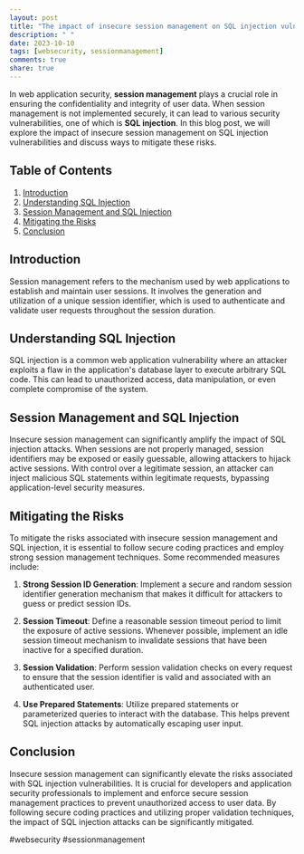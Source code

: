 ```yaml
---
layout: post
title: "The impact of insecure session management on SQL injection vulnerabilities."
description: " "
date: 2023-10-10
tags: [websecurity, sessionmanagement]
comments: true
share: true
---
```


In web application security, **session management** plays a crucial role in ensuring the confidentiality and integrity of user data. When session management is not implemented securely, it can lead to various security vulnerabilities, one of which is **SQL injection**. In this blog post, we will explore the impact of insecure session management on SQL injection vulnerabilities and discuss ways to mitigate these risks.

## Table of Contents
1. [Introduction](#introduction)
2. [Understanding SQL Injection](#understanding-sql-injection)
3. [Session Management and SQL Injection](#session-management-and-sql-injection)
4. [Mitigating the Risks](#mitigating-the-risks)
5. [Conclusion](#conclusion)

## Introduction <a name="introduction"></a>
Session management refers to the mechanism used by web applications to establish and maintain user sessions. It involves the generation and utilization of a unique session identifier, which is used to authenticate and validate user requests throughout the session duration.

## Understanding SQL Injection <a name="understanding-sql-injection"></a>
SQL injection is a common web application vulnerability where an attacker exploits a flaw in the application's database layer to execute arbitrary SQL code. This can lead to unauthorized access, data manipulation, or even complete compromise of the system.

## Session Management and SQL Injection <a name="session-management-and-sql-injection"></a>
Insecure session management can significantly amplify the impact of SQL injection attacks. When sessions are not properly managed, session identifiers may be exposed or easily guessable, allowing attackers to hijack active sessions. With control over a legitimate session, an attacker can inject malicious SQL statements within legitimate requests, bypassing application-level security measures.

## Mitigating the Risks <a name="mitigating-the-risks"></a>
To mitigate the risks associated with insecure session management and SQL injection, it is essential to follow secure coding practices and employ strong session management techniques. Some recommended measures include:

1. **Strong Session ID Generation**: Implement a secure and random session identifier generation mechanism that makes it difficult for attackers to guess or predict session IDs.

2. **Session Timeout**: Define a reasonable session timeout period to limit the exposure of active sessions. Whenever possible, implement an idle session timeout mechanism to invalidate sessions that have been inactive for a specified duration.

3. **Session Validation**: Perform session validation checks on every request to ensure that the session identifier is valid and associated with an authenticated user.

4. **Use Prepared Statements**: Utilize prepared statements or parameterized queries to interact with the database. This helps prevent SQL injection attacks by automatically escaping user input.

## Conclusion <a name="conclusion"></a>
Insecure session management can significantly elevate the risks associated with SQL injection vulnerabilities. It is crucial for developers and application security professionals to implement and enforce secure session management practices to prevent unauthorized access to user data. By following secure coding practices and utilizing proper validation techniques, the impact of SQL injection attacks can be significantly mitigated.

#websecurity #sessionmanagement